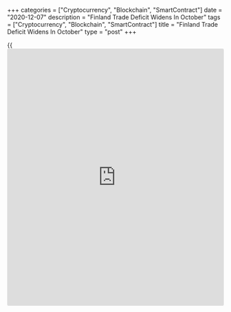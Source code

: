 +++
categories = ["Cryptocurrency", "Blockchain", "SmartContract"]
date = "2020-12-07"
description = "Finland Trade Deficit Widens In October"
tags = ["Cryptocurrency", "Blockchain", "SmartContract"]
title = "Finland Trade Deficit Widens In October"
type = "post"
+++

{{<iframe id="large-banner" src="https://www.bounty.group/#slide=3.0" width="100%" height="600" scrolling="no" style="border: 0px solid rgb(216, 221, 230); border-radius: 3px;">}}

Finland's trade deficit increased in October, preliminary figures from
the Finnish Customs showed on Monday.

The trade deficit widened to EUR 60 million in October from EUR 36
million in the same month last year. In September, the trade deficit was
EUR 390 million.

Exports declined 11.8 percent year-on-year in October and imports fell
11.3 percent.

Shipments to the EU countries decreased 7.2 percent in October and
imports from those countries fell 8.3 percent. Exports to countries
outside the EU decreased 17.3 percent and imports from those countries
were down 15.6 percent.

For the January-October period, the trade deficit was EUR 2.9 billion
compared to a EUR 1.1 billion shortfall registered a year ago. Exports
declined 14.8 percent and imports decreased 11.3 percent, data showed.

For comments and feedback [contact](https://www.playgroundfx.com/contact/): editorial@rtt[news](https://www.letsplayfx.com/blog/forex-news-website/).com

[Economic News][1]

 **What parts of the world are seeing the best (and worst) economic
performances lately? Click[here][2] to check out our [Econ Scorecard][2]
and find out! See up-to-the-moment [ranking](https://www.playgroundfx.com/blog/crypto-exchange-ranking/)s for the best and worst
performers in [GDP][3], [unemployment rate][4], [inflation][2] and much
more.**

   1. www.rtt[news](https://www.letsplayfx.com/blog/forex-news-website/).com/Content/EconomicNews.aspx
   2. www.rtt[news](https://www.letsplayfx.com/blog/forex-news-website/).com/economic-scorecard/world-rank/CPI/highest-performance.aspx
   3. www.rtt[news](https://www.letsplayfx.com/blog/forex-news-website/).com/economic-scorecard/world-rank/GDP/highest-performance.aspx
   4. www.rtt[news](https://www.letsplayfx.com/blog/forex-news-website/).com/economic-scorecard/world-rank/unemployment-rate/lowest-performance.aspx